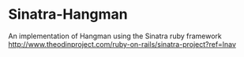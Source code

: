 # Sinatra-Hangman
An implementation of Hangman using the Sinatra ruby framework
http://www.theodinproject.com/ruby-on-rails/sinatra-project?ref=lnav
